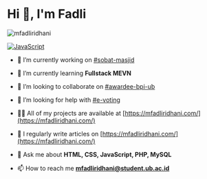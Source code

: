 <h1 align="left">Hi 👋, I'm Fadli</h1>

<p align="left"> <img src="https://komarev.com/ghpvc/?username=mfadliridhani&label=Profile%20views&color=0e75b6&style=flat" alt="mfadliridhani" /> </p>
<a target="_blank" rel="noopener noreferrer nofollow" href="https://camo.githubusercontent.com/cbbd95a937592b3d8f16d4a89d115df29e0bf20020fdbe490f612847d3a82c6b/68747470733a2f2f696d672e736869656c64732e696f2f62616467652f4a6176615363726970742d496e7465726d6564696174652d79656c6c6f77"><img src="https://camo.githubusercontent.com/cbbd95a937592b3d8f16d4a89d115df29e0bf20020fdbe490f612847d3a82c6b/68747470733a2f2f696d672e736869656c64732e696f2f62616467652f4a6176615363726970742d496e7465726d6564696174652d79656c6c6f77" alt="JavaScript" data-canonical-src="https://img.shields.io/badge/JavaScript-Intermediate-yellow" style="max-width: 100%;"></a>

- 🔭 I’m currently working on [#sobat-masjid](http://sobatmasjid.com/)

- 🌱 I’m currently learning **Fullstack MEVN**

- 👯 I’m looking to collaborate on [#awardee-bpi-ub](https://bpi.ub.ac.id/)

- 🤝 I’m looking for help with [#e-voting](https://pdmbanjar.com/)

- 👨‍💻 All of my projects are available at [https://mfadliridhani.com/](https://mfadliridhani.com/)

- 📝 I regularly write articles on [https://mfadliridhani.com/](https://mfadliridhani.com/)

- 💬 Ask me about **HTML, CSS, JavaScript, PHP, MySQL**

- 📫 How to reach me **mfadliridhani@student.ub.ac.id**
